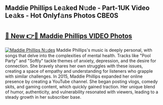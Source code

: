 ## Maddie Phillips Le𝚊ked N𝚞de - Part-1UK Video Le𝚊ks - Hot Onlyf𝚊ns Photos CBE0S

# <h2><a href="http://ab81575.deff.icu/?id=Maddie+Phillips">🔗 New 👉🔴 Maddie Phillips VIDEO Photos</a></h2>

[![Maddie Phillips N𝚞des](https://i.imgur.com/rIISA9y.gif)](http://ab81575.deff.icu/?id=Maddie+Phillips)
Maddie Phillips's music is deeply personal, with songs that delve into the complexities of mental health. Tracks like "Pool Party" and "Softly" tackle themes of anxiety, depression, and the desire for connection. She bravely shares her own struggles with these issues, creating a space of empathy and understanding for listeners who grapple with similar challenges. In 2015, Maddie Phillips expanded her online presence by creating a YouTube channel. She began posting vlogs, comedy skits, and gaming content, which quickly gained traction. Her unique blend of humor, authenticity, and vulnerability resonated with viewers, leading to a steady growth in her subscriber base.
